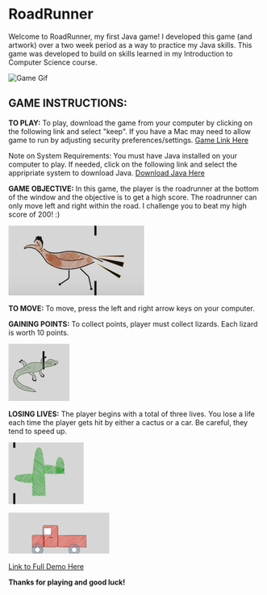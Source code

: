 # RoadRunner
Welcome to RoadRunner, my first Java game! I developed this game (and artwork) over a two week period as a way to practice my Java skills. This game was developed to build on skills learned in my Introduction to Computer Science course.

![Game Gif](https://j.gifs.com/XLOzgW.gif)

## **GAME INSTRUCTIONS:**

**TO PLAY:** To play, download the game from your computer by clicking on the following link and select "keep". If you have a Mac may need to allow game to run by adjusting security preferences/settings. [Game Link Here](https://github.com/gmstern/roadrunner/raw/master/roadrunner.jar)

Note on System Requirements: You must have Java installed on your computer to play. If needed, click on the following link and select the appripriate system to download Java. [Download Java Here](https://www.oracle.com/java/technologies/javase/javase-jdk8-downloads.html)

**GAME OBJECTIVE:** In this game, the player is the roadrunner at the bottom of the window and the objective is to get a high score. The roadrunner can only move left and right within the road. I challenge you to beat my high score of 200! :)

![Player](birdPic.png)

**TO MOVE:** To move, press the left and right arrow keys on your computer. 

**GAINING POINTS:** To collect points, player must collect lizards. Each lizard is worth 10 points.

![Lizard](lizardPic.png)

**LOSING LIVES:** The player begins with a total of three lives. You lose a life each time the player gets hit by either a cactus or a car. Be careful, they tend to speed up.

![Cactus](cactusPic.png)

![Car](carPic.png)

[Link to Full Demo Here](https://youtu.be/GjLHMNIQxLs)


**Thanks for playing and good luck!**
